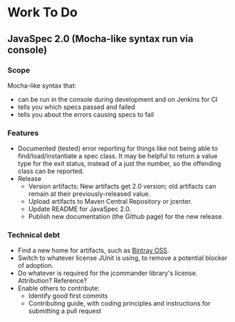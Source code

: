 # Work To Do

## JavaSpec 2.0 (Mocha-like syntax run via console)

### Scope

Mocha-like syntax that:

* can be run in the console during development and on Jenkins for CI
* tells you which specs passed and failed
* tells you about the errors causing specs to fail


### Features

* Documented (tested) error reporting for things like not being able to find/load/instantiate a spec
  class. It may be helpful to return a value type for the exit status, instead of a just the number,
  so the offending class can be reported.
* Release
  * Version artifacts: New artifacts get 2.0 version; old artifacts can remain at their
    previously-released value.
  * Upload artifacts to Maven Central Repository or jcenter.
  * Update README for JavaSpec 2.0.
  * Publish new documentation (the Github page) for the new release.


### Technical debt

* Find a new home for artifacts, such as [Bintray OSS](https://bintray.com/signup/oss).
* Switch to whatever license JUnit is using, to remove a potential blocker of adoption.
* Do whatever is required for the jcommander library's license.  Attribution?  Reference?
* Enable others to contribute:
  * Identify good first commits
  * Contributing guide, with coding principles and instructions for submitting a pull request
